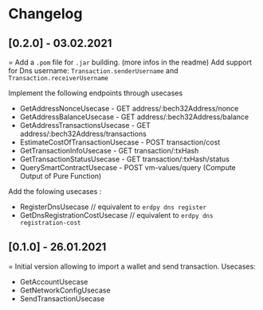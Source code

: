 Changelog
============

## [0.2.0] - 03.02.2021
=
Add a `.pom` file for `.jar` building. (more infos in the readme)
Add support for Dns username: `Transaction.senderUsername` and `Transaction.receiverUsername`

Implement the following endpoints through usecases
- GetAddressNonceUsecase - GET address/:bech32Address/nonce
- GetAddressBalanceUsecase - GET address/:bech32Address/balance
- GetAddressTransactionsUsecase - GET address/:bech32Address/transactions
- EstimateCostOfTransactionUsecase - POST transaction/cost
- GetTransactionInfoUsecase - GET transaction/:txHash
- GetTransactionStatusUsecase - GET transaction/:txHash/status
- QuerySmartContractUsecase - POST vm-values/query (Compute Output of Pure Function)

Add the folowing usecases :
- RegisterDnsUsecase // equivalent to `erdpy dns register`
- GetDnsRegistrationCostUsecase // equivalent to `erdpy dns registration-cost`

## [0.1.0] - 26.01.2021
=
Initial version allowing to import a wallet and send transaction.
Usecases:
- GetAccountUsecase
- GetNetworkConfigUsecase
- SendTransactionUsecase


